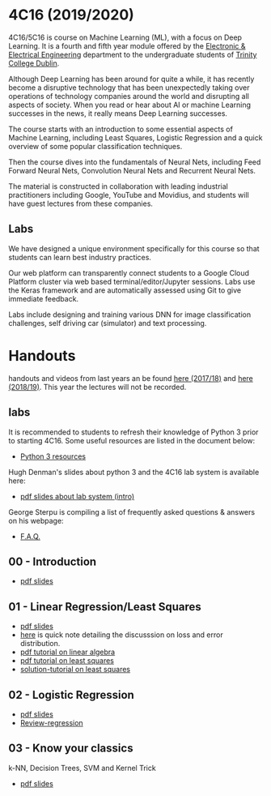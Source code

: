 # 4C16 (2019/2020)

4C16/5C16 is course on Machine Learning (ML), with a focus on
Deep Learning. It is a fourth and fifth year module offered by the [Electronic &
Electrical Engineering](https://www.tcd.ie/eleceng/) department to the
undergraduate students of [Trinity College Dublin](https://www.tcd.ie).

Although Deep Learning has been around for quite a while, it has recently become
a disruptive technology that has been unexpectedly taking over operations of
technology companies around the world and disrupting all aspects of
society. When you read or hear about AI or machine Learning successes in the
news, it really means Deep Learning successes.

The course starts with an introduction to some essential aspects of Machine
Learning, including Least Squares, Logistic Regression and a quick overview of
some popular classification techniques.

Then the course dives into the fundamentals of Neural Nets, including
Feed Forward Neural Nets, Convolution Neural Nets and Recurrent Neural
Nets.

The material is constructed in collaboration with leading industrial
practitioners including Google, YouTube and Movidius, and students will have
guest lectures from these companies.


## Labs

We have designed a unique environment specifically for this course so
that students can learn best industry practices.

Our web platform can transparently connect students to a Google Cloud
Platform cluster via web based terminal/editor/Jupyter sessions. Labs
use the Keras framework and are automatically assessed using Git to
give immediate feedback.

Labs include designing and training various DNN for image
classification challenges, self driving car (simulator) and text
processing.

# Handouts

handouts and videos from last years an be found [here (2017/18)](https://github.com/frcs/4C16-2017) and [here (2018/19)](https://github.com/frcs/4C16). This year the lectures will not be recorded.

## labs

It is recommended to students to refresh their knowledge of Python 3
prior to starting 4C16. Some useful resources are listed in the
document below:

* [Python 3 resources ](/handouts/PreparationPython3.pdf)

Hugh Denman's slides about python 3 and the 4C16 lab system is
available here:

* [pdf slides about lab system (intro)](/handouts/python_lab.no_notes.pdf)

George Sterpu is compiling a list of frequently asked questions & answers on his webpage:
* [F.A.Q.](https://georgesterpu.github.io/4c16.html)

## 00 - Introduction

* [pdf slides](/handouts/handout-00-intro.pdf)

## 01 - Linear Regression/Least Squares

* [pdf slides](/handouts/handout-01-linear-regression.pdf)
*  [here](/handouts/note-01-error-loss-likelihood.pdf) is quick note detailing
   the discusssion on loss and error distribution.
* [pdf tutorial on linear algebra](https://github.com/frcs/4C16-1920/blob/master/handouts/tutorial-00-linear-algebra.pdf)
* [pdf tutorial on least squares](https://github.com/frcs/4C16-1920/blob/master/handouts/tutorial-01-linear-regression.pdf)
* [solution-tutorial on least squares](https://github.com/frcs/4C16-1920/blob/master/handouts/tutorial-01-linear-regression.solutions.pdf)

## 02 - Logistic Regression

* [pdf slides](/handouts/handout-02-logistic-regression.pdf)
* [Review-regression](/handouts/Review-regression.pdf)

## 03 - Know your classics

k-NN, Decision Trees, SVM and Kernel Trick
* [pdf slides](/handouts/handout-03-classic-classifiers.pdf)
